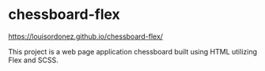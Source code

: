 # chessboard-flex

https://louisordonez.github.io/chessboard-flex/

This project is a web page application chessboard built using HTML utilizing Flex and SCSS.
